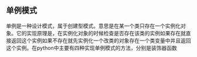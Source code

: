 ## 单例模式
  单例是一种设计模式，属于创建型模式。意思是在某一个类只存在一个实例化对象。它的实现原理是，在实例化对象的时候检查是否存在该类的实例如果存在就直接返回这个实例如果不存在就先实例化一个改类的对象存在一个类变量中并且返回这个实例。在python中主要有四种实现单例模式的方法，分别是装饰器函数
<!--stackedit_data:
eyJoaXN0b3J5IjpbMjE0NDQyMTM3MiwxMjY4MzU1NDU4LDczMD
k5ODExNl19
-->